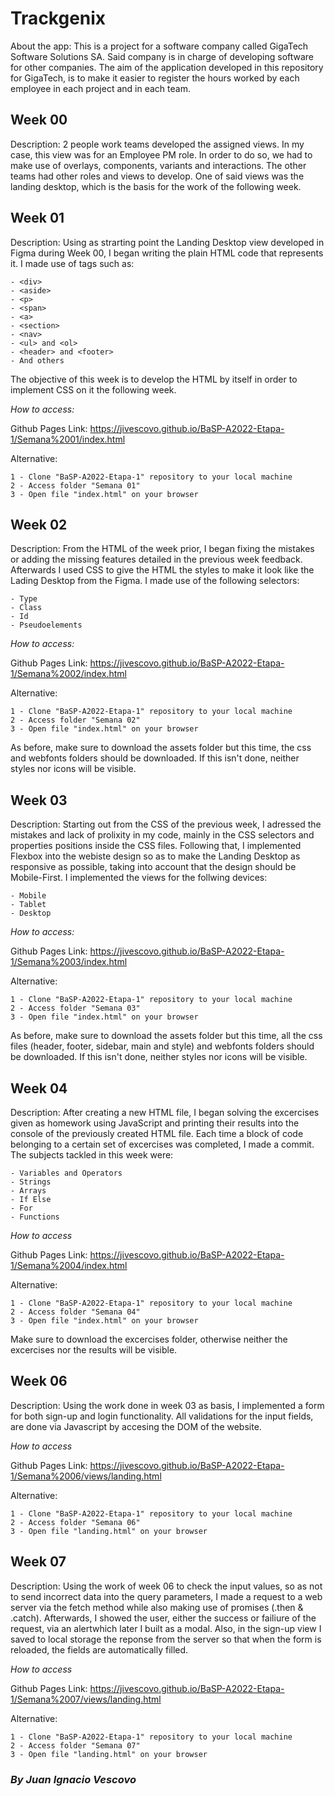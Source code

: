 # Trackgenix

About the app: This is a project for a software company called GigaTech Software Solutions SA.
Said company is in charge of developing software for other companies. The aim of the application developed
in this repository for GigaTech, is to make it easier to register the hours worked by each employee
in each project and in each team.

## Week 00

Description: 2 people work teams developed the assigned views. In my case, this view was for an Employee PM role.
In order to do so, we had to make use of overlays, components, variants and interactions.
The other teams had other roles and views to develop. 
One of said views was the landing desktop, which is the basis for the work of the following week.

## Week 01

Description: Using as strarting point the Landing Desktop view developed in Figma during Week 00,
I began writing the plain HTML code that represents it. I made use of tags such as:

    - <div>
    - <aside>
    - <p>
    - <span>
    - <a>
    - <section>
    - <nav>
    - <ul> and <ol>
    - <header> and <footer>
    - And others

The objective of this week is to develop the HTML by itself in order to implement CSS on it the following week.

*How to access:*

Github Pages Link: https://jivescovo.github.io/BaSP-A2022-Etapa-1/Semana%2001/index.html

Alternative:

    1 - Clone "BaSP-A2022-Etapa-1" repository to your local machine
    2 - Access folder "Semana 01"
    3 - Open file "index.html" on your browser

## Week 02

Description: From the HTML of the week prior, I began fixing the mistakes or adding the missing features detailed
in the previous week feedback. Afterwards I used CSS to give the HTML the styles to make it look like 
the Lading Desktop from the Figma. I made use of the following selectors:

    - Type
    - Class
    - Id
    - Pseudoelements

*How to access:* 

Github Pages Link: https://jivescovo.github.io/BaSP-A2022-Etapa-1/Semana%2002/index.html

Alternative:

    1 - Clone "BaSP-A2022-Etapa-1" repository to your local machine
    2 - Access folder "Semana 02"
    3 - Open file "index.html" on your browser
        
As before, make sure to download the assets folder but this time, the css and webfonts folders should be downloaded. If this isn't done, neither styles nor icons will be visible.

## Week 03

Description: Starting out from the CSS of the previous week, I adressed the mistakes and lack of prolixity in my code,
mainly in the CSS selectors and properties positions inside the CSS files. 
Following that, I implemented Flexbox into the webiste design so as to make the Landing Desktop as responsive as possible,
taking into account that the design should be Mobile-First. I implemented the views for the follwing devices:

    - Mobile
    - Tablet
    - Desktop

*How to access:*

Github Pages Link: https://jivescovo.github.io/BaSP-A2022-Etapa-1/Semana%2003/index.html

Alternative:

    1 - Clone "BaSP-A2022-Etapa-1" repository to your local machine
    2 - Access folder "Semana 03"
    3 - Open file "index.html" on your browser

As before, make sure to download the assets folder but this time, all the css files (header, footer, sidebar, main and style)
and webfonts folders should be downloaded. If this isn't done, neither styles nor icons will be visible.

## Week 04

Description: After creating a new HTML file, I began solving the excercises given as homework using JavaScript
and printing their results into the console of the previously created HTML file. Each time a block of code
belonging to a certain set of excercises was completed, I made a commit. The subjects tackled in this week were:

    - Variables and Operators
    - Strings
    - Arrays
    - If Else
    - For
    - Functions

*How to access*

Github Pages Link: https://jivescovo.github.io/BaSP-A2022-Etapa-1/Semana%2004/index.html

Alternative:

    1 - Clone "BaSP-A2022-Etapa-1" repository to your local machine
    2 - Access folder "Semana 04"
    3 - Open file "index.html" on your browser

Make sure to download the excercises folder, otherwise neither the excercises nor the results will be visible.

## Week 06

Description: Using the work done in week 03 as basis, I implemented a form for both sign-up and login functionality.
All validations for the input fields, are done via Javascript by accesing the DOM of the website.

*How to access*

Github Pages Link: https://jivescovo.github.io/BaSP-A2022-Etapa-1/Semana%2006/views/landing.html

Alternative:

    1 - Clone "BaSP-A2022-Etapa-1" repository to your local machine
    2 - Access folder "Semana 06"
    3 - Open file "landing.html" on your browser

## Week 07

Description: Using the work of week 06 to check the input values, so as not to send incorrect data
into the query parameters, I made a request to a web server via the fetch method while
also making use of promises (.then & .catch).
Afterwards, I showed the user, either the success or failiure of the request, via an alertwhich later I built as a modal.
Also, in the sign-up view I saved to local storage the reponse from the server so that when
the form is reloaded, the fields are automatically filled.

*How to access*

Github Pages Link: https://jivescovo.github.io/BaSP-A2022-Etapa-1/Semana%2007/views/landing.html

Alternative:

    1 - Clone "BaSP-A2022-Etapa-1" repository to your local machine
    2 - Access folder "Semana 07"
    3 - Open file "landing.html" on your browser

### _By Juan Ignacio Vescovo_
